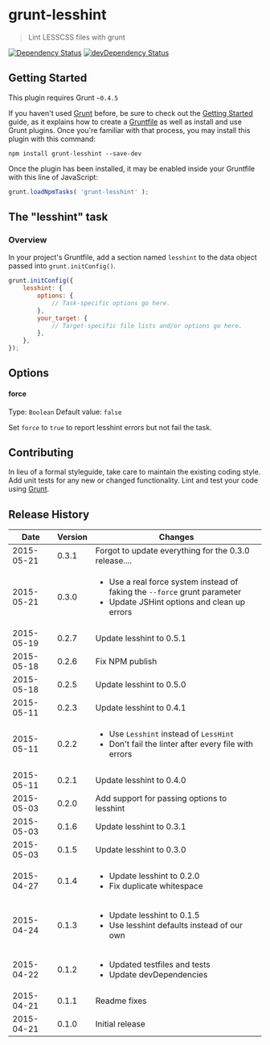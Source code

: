 # grunt-lesshint

> Lint LESSCSS files with grunt

[![Dependency Status](https://david-dm.org/kokarn/grunt-lesshint.svg?theme=shields.io&style=flat)](https://david-dm.org/kokarn/grunt-lesshint)
[![devDependency Status](https://david-dm.org/kokarn/grunt-lesshint/dev-status.svg?theme=shields.io&style=flat)](https://david-dm.org/kokarn/grunt-lesshint#info=devDependencies)

## Getting Started
This plugin requires Grunt `~0.4.5`

If you haven't used [Grunt](http://gruntjs.com/) before, be sure to check out the [Getting Started](http://gruntjs.com/getting-started) guide, as it explains how to create a [Gruntfile](http://gruntjs.com/sample-gruntfile) as well as install and use Grunt plugins. Once you're familiar with that process, you may install this plugin with this command:

```shell
npm install grunt-lesshint --save-dev
```

Once the plugin has been installed, it may be enabled inside your Gruntfile with this line of JavaScript:

```js
grunt.loadNpmTasks( 'grunt-lesshint' );
```

## The "lesshint" task

### Overview
In your project's Gruntfile, add a section named `lesshint` to the data object passed into `grunt.initConfig()`.


```js
grunt.initConfig({
    lesshint: {
        options: {
            // Task-specific options go here.
        },
        your_target: {
            // Target-specific file lists and/or options go here.
        },
    },
});
```
## Options

#### force
Type: `Boolean`
Default value: `false`

Set `force` to `true` to report lesshint errors but not fail the task.

## Contributing
In lieu of a formal styleguide, take care to maintain the existing coding style. Add unit tests for any new or changed functionality. Lint and test your code using [Grunt](http://gruntjs.com/).

## Release History
|Date|Version|Changes|
|---|---|---|
|2015-05-21|0.3.1|Forgot to update everything for the 0.3.0 release....|
|2015-05-21|0.3.0|<ul><li>Use a real force system instead of faking the <code>--force</code> grunt parameter</li><li>Update JSHint options and clean up errors</li></ul>|
|2015-05-19|0.2.7|Update lesshint to 0.5.1|
|2015-05-18|0.2.6|Fix NPM publish|
|2015-05-18|0.2.5|Update lesshint to 0.5.0|
|2015-05-11|0.2.3|Update lesshint to 0.4.1|
|2015-05-11|0.2.2|<ul><li>Use <code>Lesshint</code> instead of <code>LessHint</code></li><li>Don't fail the linter after every file with errors</li></ul>|
|2015-05-11|0.2.1|Update lesshint to 0.4.0|
|2015-05-03|0.2.0|Add support for passing options to lesshint|
|2015-05-03|0.1.6|Update lesshint to 0.3.1|
|2015-05-03|0.1.5|Update lesshint to 0.3.0|
|2015-04-27|0.1.4|<ul><li>Update lesshint to 0.2.0</li><li>Fix duplicate whitespace</li></ul>|
|2015-04-24|0.1.3|<ul><li>Update lesshint to 0.1.5</li><li>Use lesshint defaults instead of our own</li></ul>|
|2015-04-22|0.1.2|<ul><li>Updated testfiles and tests</li><li>Update devDependencies</li></ul>|
|2015-04-21|0.1.1|Readme fixes|
|2015-04-21|0.1.0|Initial release|

